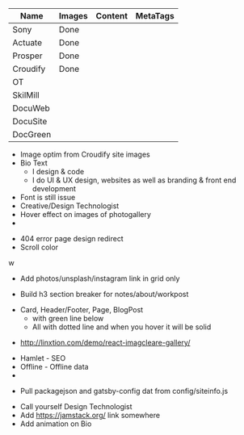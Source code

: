 

| Name   | Images  | Content | MetaTags |
|--------|---------|---------|----------|
|Sony    |  Done   |         |          |
|Actuate |  Done   |         |          |
|Prosper |  Done   |         |          |
|Croudify|  Done   |         |          |
|OT      |         |         |          |
|SkilMill|         |         |          |
|DocuWeb |         |         |          |
|DocuSite|         |         |          |
|DocGreen|         |         |          |

<!-------------
-------P1------
--------------->
- Image optim from Croudify site images
- Bio Text
  - I design & code
  - I do UI & UX design, websites as well as branding & front end development
- Font is still issue
- Creative/Design Technologist
- Hover effect on images of photogallery
- 

<!-------------
-------P2------
--------------->
<!-- ---------- URL redirect ------------- -->
- 404 error page design redirect
- Scroll color

<!-- ---------- Photo-Grid ------------- -->w
- Add photos/unsplash/instagram link in grid only

<!-- ---------- Photo-Grid ------------- -->
- Build h3 section breaker for notes/about/workpost

<!-- ---------- a tag style ------------- -->
- Card, Header/Footer, Page, BlogPost
  - <ATag /> with green line below
  - All <a /> with dotted line and when you hover it will be solid

<!-------------
-------P3------
--------------->

<!-- ---------- Photos ------------- -->
- http://linxtion.com/demo/react-imagcleare-gallery/ 

<!-- ---------- Gatsby Plugin ------------- -->
- Hamlet - SEO
- Offline - Offline data
- 
<!-- ---------- One source of truth ------------- -->
- Pull packagejson and gatsby-config dat from config/siteinfo.js

<!-- ---------- Other Ideas ------------- -->
- Call yourself Design Technologist
- Add https://jamstack.org/ link somewhere
- Add animation on Bio
